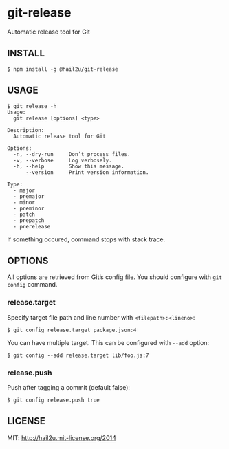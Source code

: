 git-release
===========

Automatic release tool for Git


INSTALL
-------

    $ npm install -g @hail2u/git-release


USAGE
-----

    $ git release -h
    Usage:
      git release [options] <type>
    
    Description:
      Automatic release tool for Git
    
    Options:
      -n, --dry-run     Don’t process files.
      -v, --verbose     Log verbosely.
      -h, --help        Show this message.
          --version     Print version information.
    
    Type:
      - major
      - premajor
      - minor
      - preminor
      - patch
      - prepatch
      - prerelease

If something occured, command stops with stack trace.


OPTIONS
-------

All options are retrieved from Git’s config file. You should configure with `git
config` command.


### release.target

Specify target file path and line number with `<filepath>:<lineno>`:

    $ git config release.target package.json:4

You can have multiple target. This can be configured with `--add` option:

    $ git config --add release.target lib/foo.js:7


### release.push

Push after tagging a commit (default false):

    $ git config release.push true


LICENSE
-------

MIT: http://hail2u.mit-license.org/2014
